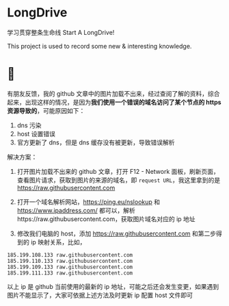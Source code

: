 # LongDrive

学习贯穿整条生命线 Start A LongDrive!

This project is used to record some new & interesting knowledge.

# 💊

有朋友反馈，我的 github 文章中的图片加载不出来，经过查阅了解的资料，综合起来，出现这样的情况，是因为**我们使用一个错误的域名访问了某个节点的 https 资源导致的**，可能原因如下：

1. dns 污染
2. host 设置错误
3. 官方更新了 dns，但是 dns 缓存没有被更新，导致错误解析

解决方案：

1. 打开图片加载不出来的 github 文章，打开 F12 - Network 面板，刷新页面，查看图片请求，获取到图片的来源的域名，即 `request URL`，我这里拿到的是 https://raw.githubusercontent.com

2. 打开一个域名解析网站，https://ping.eu/nslookup 和 https://www.ipaddress.com/ 都可以，解析https://raw.githubusercontent.com，获取图片域名对应的 ip 地址

3. 修改我们电脑的 host，添加 https://raw.githubusercontent.com 和第二步得到的 ip 映射关系，比如，

```
185.199.108.133 raw.githubusercontent.com
185.199.110.133 raw.githubusercontent.com
185.199.109.133 raw.githubusercontent.com
185.199.111.133 raw.githubusercontent.com
```

以上 ip 是 github 当前使用的最新的 ip 地址，可能之后还会发生变更，如果遇到图片不能显示了，大家可依据上述方法及时更新 ip 配置 host 文件即可

